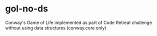 gol-no-ds
=========

Conway's Game of Life implemented as part of Code Retreat challenge without using data structures (conway.core only)
